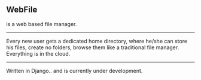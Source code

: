 ## WebFile 
is a web based file manager.

***
Every new user gets a dedicated home directory, where he/she can store his files, create no folders, browse them like a traditional file manager. Everything is in the cloud.

***
Written in Django.. and is currently under development.
